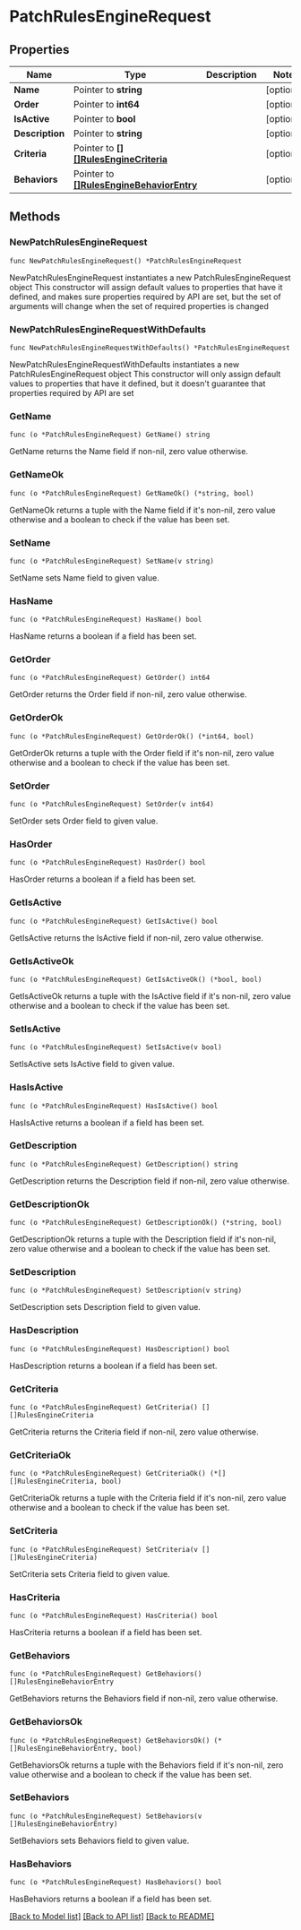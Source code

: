 # PatchRulesEngineRequest

## Properties

Name | Type | Description | Notes
------------ | ------------- | ------------- | -------------
**Name** | Pointer to **string** |  | [optional] 
**Order** | Pointer to **int64** |  | [optional] 
**IsActive** | Pointer to **bool** |  | [optional] 
**Description** | Pointer to **string** |  | [optional] 
**Criteria** | Pointer to [**[][]RulesEngineCriteria**]([]RulesEngineCriteria.md) |  | [optional] 
**Behaviors** | Pointer to [**[]RulesEngineBehaviorEntry**](RulesEngineBehaviorEntry.md) |  | [optional] 

## Methods

### NewPatchRulesEngineRequest

`func NewPatchRulesEngineRequest() *PatchRulesEngineRequest`

NewPatchRulesEngineRequest instantiates a new PatchRulesEngineRequest object
This constructor will assign default values to properties that have it defined,
and makes sure properties required by API are set, but the set of arguments
will change when the set of required properties is changed

### NewPatchRulesEngineRequestWithDefaults

`func NewPatchRulesEngineRequestWithDefaults() *PatchRulesEngineRequest`

NewPatchRulesEngineRequestWithDefaults instantiates a new PatchRulesEngineRequest object
This constructor will only assign default values to properties that have it defined,
but it doesn't guarantee that properties required by API are set

### GetName

`func (o *PatchRulesEngineRequest) GetName() string`

GetName returns the Name field if non-nil, zero value otherwise.

### GetNameOk

`func (o *PatchRulesEngineRequest) GetNameOk() (*string, bool)`

GetNameOk returns a tuple with the Name field if it's non-nil, zero value otherwise
and a boolean to check if the value has been set.

### SetName

`func (o *PatchRulesEngineRequest) SetName(v string)`

SetName sets Name field to given value.

### HasName

`func (o *PatchRulesEngineRequest) HasName() bool`

HasName returns a boolean if a field has been set.

### GetOrder

`func (o *PatchRulesEngineRequest) GetOrder() int64`

GetOrder returns the Order field if non-nil, zero value otherwise.

### GetOrderOk

`func (o *PatchRulesEngineRequest) GetOrderOk() (*int64, bool)`

GetOrderOk returns a tuple with the Order field if it's non-nil, zero value otherwise
and a boolean to check if the value has been set.

### SetOrder

`func (o *PatchRulesEngineRequest) SetOrder(v int64)`

SetOrder sets Order field to given value.

### HasOrder

`func (o *PatchRulesEngineRequest) HasOrder() bool`

HasOrder returns a boolean if a field has been set.

### GetIsActive

`func (o *PatchRulesEngineRequest) GetIsActive() bool`

GetIsActive returns the IsActive field if non-nil, zero value otherwise.

### GetIsActiveOk

`func (o *PatchRulesEngineRequest) GetIsActiveOk() (*bool, bool)`

GetIsActiveOk returns a tuple with the IsActive field if it's non-nil, zero value otherwise
and a boolean to check if the value has been set.

### SetIsActive

`func (o *PatchRulesEngineRequest) SetIsActive(v bool)`

SetIsActive sets IsActive field to given value.

### HasIsActive

`func (o *PatchRulesEngineRequest) HasIsActive() bool`

HasIsActive returns a boolean if a field has been set.

### GetDescription

`func (o *PatchRulesEngineRequest) GetDescription() string`

GetDescription returns the Description field if non-nil, zero value otherwise.

### GetDescriptionOk

`func (o *PatchRulesEngineRequest) GetDescriptionOk() (*string, bool)`

GetDescriptionOk returns a tuple with the Description field if it's non-nil, zero value otherwise
and a boolean to check if the value has been set.

### SetDescription

`func (o *PatchRulesEngineRequest) SetDescription(v string)`

SetDescription sets Description field to given value.

### HasDescription

`func (o *PatchRulesEngineRequest) HasDescription() bool`

HasDescription returns a boolean if a field has been set.

### GetCriteria

`func (o *PatchRulesEngineRequest) GetCriteria() [][]RulesEngineCriteria`

GetCriteria returns the Criteria field if non-nil, zero value otherwise.

### GetCriteriaOk

`func (o *PatchRulesEngineRequest) GetCriteriaOk() (*[][]RulesEngineCriteria, bool)`

GetCriteriaOk returns a tuple with the Criteria field if it's non-nil, zero value otherwise
and a boolean to check if the value has been set.

### SetCriteria

`func (o *PatchRulesEngineRequest) SetCriteria(v [][]RulesEngineCriteria)`

SetCriteria sets Criteria field to given value.

### HasCriteria

`func (o *PatchRulesEngineRequest) HasCriteria() bool`

HasCriteria returns a boolean if a field has been set.

### GetBehaviors

`func (o *PatchRulesEngineRequest) GetBehaviors() []RulesEngineBehaviorEntry`

GetBehaviors returns the Behaviors field if non-nil, zero value otherwise.

### GetBehaviorsOk

`func (o *PatchRulesEngineRequest) GetBehaviorsOk() (*[]RulesEngineBehaviorEntry, bool)`

GetBehaviorsOk returns a tuple with the Behaviors field if it's non-nil, zero value otherwise
and a boolean to check if the value has been set.

### SetBehaviors

`func (o *PatchRulesEngineRequest) SetBehaviors(v []RulesEngineBehaviorEntry)`

SetBehaviors sets Behaviors field to given value.

### HasBehaviors

`func (o *PatchRulesEngineRequest) HasBehaviors() bool`

HasBehaviors returns a boolean if a field has been set.


[[Back to Model list]](../README.md#documentation-for-models) [[Back to API list]](../README.md#documentation-for-api-endpoints) [[Back to README]](../README.md)


